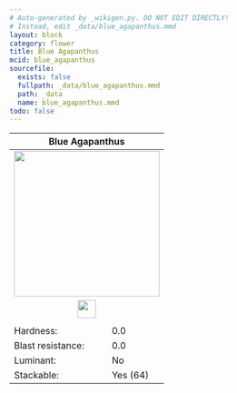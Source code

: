 ```yaml
---
# Auto-generated by _wikigen.py. DO NOT EDIT DIRECTLY!
# Instead, edit _data/blue_agapanthus.mmd
layout: block
category: flower
title: Blue Agapanthus
mcid: blue_agapanthus
sourcefile:
  exists: false
  fullpath: _data/blue_agapanthus.mmd
  path: _data
  name: blue_agapanthus.mmd
todo: false
---
```


<table class="block-info"><thead><tr>
<th colspan=2>Blue Agapanthus</th>
</tr></thead><tbody>
<tr><td colspan=2 class="cell-image-big" style="text-align:center"><img onerror="this.src={{ "/img/missing_lg.png" | relative_url | jsonify | escape }}" src="/allotment/img/textures/allotment/blue_agapanthus.png" width="256" height="256" alt="" class="preview-icon"></td></tr>
<tr><td colspan=2 class="cell-image-small" style="text-align:center"><img onerror="this.src={{ "/img/missing.png" | relative_url | jsonify | escape }}" src="/allotment/img/inventory_textures/allotment/blue_agapanthus.png" width="32" height="32" alt="" class="inventory-icon"></td></tr>
<tr><td colspan=2 style="text-align:center"><span class="tool-info tool-none tool-level-0" title="Does not require or break faster with any tool"></span></td></tr>
<tr><td>Hardness:</td><td>0.0</td></tr>
<tr><td>Blast resistance:</td><td>0.0</td></tr>
<tr><td>Luminant:</td><td>No</td></tr>
<tr><td>Stackable:</td><td>Yes (64)</td></tr>
</tbody></table>

